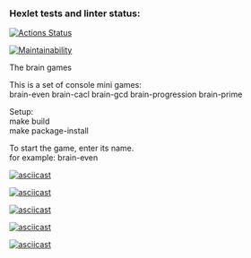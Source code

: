 ### Hexlet tests and linter status:
[![Actions Status](https://github.com/DaniilShomin/python-project-49/actions/workflows/hexlet-check.yml/badge.svg)](https://github.com/DaniilShomin/python-project-49/actions)

[![Maintainability](https://api.codeclimate.com/v1/badges/9eed823adf6d7fbea7e8/maintainability)](https://codeclimate.com/github/DaniilShomin/python-project-49/maintainability)

The brain games

This is a set of console mini games:  
    brain-even
    brain-cacl
    brain-gcd
    brain-progression
    brain-prime

Setup:  
    make build  
    make package-install

To start the game, enter its name.  
    for example: brain-even

[![asciicast](https://asciinema.org/a/efSF8y4UOodEwvJ3vRRLALTTQ.svg)](https://asciinema.org/a/efSF8y4UOodEwvJ3vRRLALTTQ)

[![asciicast](https://asciinema.org/a/7ZRqb96BJYbecCQLrVqkVbIM9.svg)](https://asciinema.org/a/7ZRqb96BJYbecCQLrVqkVbIM9)

[![asciicast](https://asciinema.org/a/l5PGLKd77MUhiSsjPgM6V0qAn.svg)](https://asciinema.org/a/l5PGLKd77MUhiSsjPgM6V0qAn)

[![asciicast](https://asciinema.org/a/EZlBr7llBL9IFbsVGOrRnkYwP.svg)](https://asciinema.org/a/EZlBr7llBL9IFbsVGOrRnkYwP)

[![asciicast](https://asciinema.org/a/Cz9qVF0IAyvY3MdA2FjV5sP5o.svg)](https://asciinema.org/a/Cz9qVF0IAyvY3MdA2FjV5sP5o)